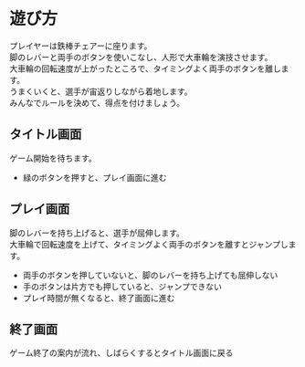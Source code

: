 # 遊び方
プレイヤーは鉄棒チェアーに座ります。</BR>
脚のレバーと両手のボタンを使いこなし、人形で大車輪を演技させます。</BR>
大車輪の回転速度が上がったところで、タイミングよく両手のボタンを離します。</BR>
うまくいくと、選手が宙返りしながら着地します。</BR>
みんなでルールを決めて、得点を付けましょう。

## タイトル画面
ゲーム開始を待ちます。
- 緑のボタンを押すと、プレイ画面に進む

## プレイ画面
脚のレバーを持ち上げると、選手が屈伸します。</BR>
大車輪で回転速度を上げて、タイミングよく両手のボタンを離すとジャンプします。
- 両手のボタンを押していないと、脚のレバーを持ち上げても屈伸しない
- 手のボタンは片方でも押していると、ジャンプできない
- プレイ時間が無くなると、終了画面に進む

## 終了画面
ゲーム終了の案内が流れ、しばらくするとタイトル画面に戻る